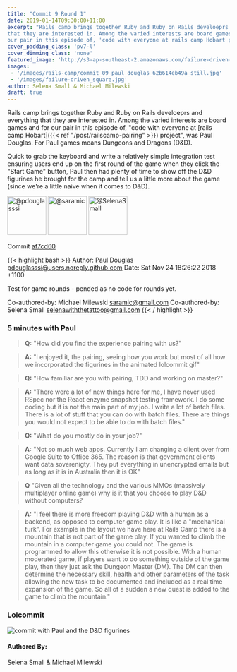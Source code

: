 ```yaml
---
title: "Commit 9 Round 1"
date: 2019-01-14T09:30:00+11:00
excerpt: "Rails camp brings together Ruby and Ruby on Rails develoeprs and everything
that they are interested in. Among the varied interests are board games and for
our pair in this episode of, 'code with everyone at rails camp Hobart project', was Paul Douglas. For Paul games means Dungeons and Dragons (D&D)."
cover_padding_class: 'pv7-l'
cover_dimming_class: 'none'
featured_image: 'http://s3-ap-southeast-2.amazonaws.com/failure-driven-blog/railscamp-24-woodfield-hobart/commit_09_paul_douglas_62b614eb49a.gif'
images:
 - '/images/rails-camp/commit_09_paul_douglas_62b614eb49a_still.jpg'
 - '/images/failure-driven_square.jpg'
author: Selena Small & Michael Milewski 
draft: true
---
```


Rails camp brings together Ruby and Ruby on Rails develoeprs and everything
that they are interested in. Among the varied interests are board games and for
our pair in this episode of, "code with everyone at [rails camp Hobart]({{< ref
"/post/railscamp-pairing" >}}) project", was Paul Douglas. For Paul games means
Dungeons and Dragons (D&D).

Quick to grab the keyboard and write a relatively simple integration test ensuring users end up on the first round of the game when they click the "Start Game" button, Paul then had plenty of time to show off the D&D figurines he brought for the camp and tell us a little more about the game (since we're a little naive when it comes to D&D).

<img alt="@pdouglasssi" src="//github.com/pdouglasssi.png" style="display: inline; width: 88px;" height="88" />
<img alt="@saramic" src="//github.com/saramic.png" style="display: inline; width: 88px;" height="88" />
<img alt="@SelenaSmall" src="//github.com/SelenaSmall.png" style="display: inline; width: 88px;" height="88" />

Commit [af7cd60](https://github.com/failure-driven/railscamp-search-term/commit/af7cd6043389f6810afc462df5cee807df39dc92)

{{< highlight bash >}}
Author: Paul Douglas <pdouglasssi@users.noreply.github.com>
Date:   Sat Nov 24 18:26:22 2018 +1100

Test for game rounds - pended as no code for rounds yet.

Co-authored-by: Michael Milewski <saramic@gmail.com>
Co-authored-by: Selena Small <selenawiththetattoo@gmail.com>
{{< / highlight >}}

### 5 minutes with Paul

> **Q:** "How did you find the experience pairing with us?"

> **A:** "I enjoyed it, the pairing, seeing how you work but most of all how
> we incorporated the figurines in the animated lolcommit gif"

> **Q:** "How familiar are you with pairing, TDD and working on master?"

> **A:** "There were a lot of new things here for me, I have never used RSpec
> nor the React enzyme snapshot testing framework. I do some coding but it is
> not the main part of my job. I write a lot of batch files. There is a lot of
> stuff that you can do with batch files. There are things you would not expect
> to be able to do with batch files."

> **Q:** "What do you mostly do in your job?"

> **A:** "Not so much web apps. Currently I am changing a client over from
> Google Suite to Office 365. The reason is that government clients want data
> soverenigty. They put everything in unencrypted emails but as long as it is
> in Australia then it is OK"

> **Q** "Given all the technology and the various MMOs (massively
> multiplayer online game) why is it that you choose to play D&D without
> computers?

> **A:** "I feel there is more freedom playing D&D with a human as a backend,
> as opposed to computer game play. It is like a "mechanical turk". For example
> in the layout we have here at Rails Camp there is a mountain that is not part
> of the game play. If you wanted to climb the mountain in a computer game you
> could not. The game is programmed to allow this otherwise it is not possible.
> With a human moderated game, if players want to do something outside of the
> game play, then they just ask the Dungeon Master (DM). The DM can then
> determine the necessary skill, health and other parameters of the task
> allowing the new task to be documented and included as a real time expansion
> of the game. So all of a sudden a new quest is added to the game to climb the
> mountain."

### Lolcommit

![commit with Paul and the D&D figurines](http://s3-ap-southeast-2.amazonaws.com/failure-driven-blog/railscamp-24-woodfield-hobart/commit_09_paul_douglas_62b614eb49a.gif)

#### Authored By:

Selena Small & Michael Milewski

